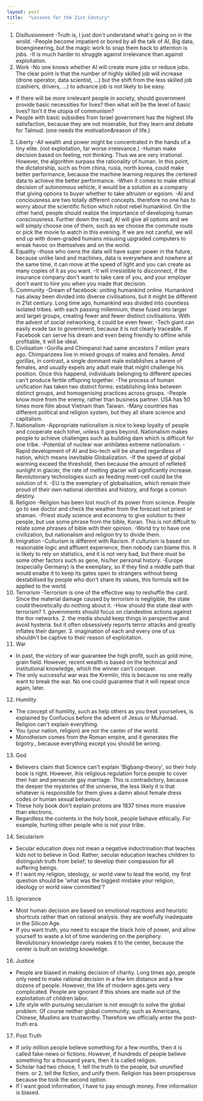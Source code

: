 ```yaml
---
layout: post
title:  "Lessons for the 21st Century"
---
```


1. Disillusionment
-Truth is, I just don't understand what's going on in the wrold.
-People become impatient or bored by all the talk of AI, Big data, bioengineering, but the magic work to snap them back to attention is jobs.
-It is much harder to struggle against irrelevance than against exploitation.
2. Work
-No one knows whether AI will create more jobs or reduce jobs.
The clear point is that the number of highly skilled job will increase (drone operator, data scientist, ...) but the shift from the less skilled job (cashiers, drivers, ...) to advance job is not likely to be easy.
- If there will be more irrelevant people in society, should government provide basic necessities for lives? then what will be the level of basic lives? Isn't it the utopia of communism?
- People with basic subsidies from Israel government has the highest life satisfaction, because they are not miserable, but they learn and debate for Talmud. (one needs the motivation&reason of life.)
3. Liberty
-All wealth and power might be concentrated in the hands of a tiny elite. (not exploitation, far worse irrelevance.)
-Human make decision based on feeling, not thinking. Thus we are very irrational. However, the algorithm surpass the rationality of human. In this point, the dictatorship, such as from china, rusia, north korea, could make better performance, because the machine learning requires the certered data to achieve the better performance.
-When it comes to make ethical decision of autonomous vehicle, it would be a solution as a company that giving options to buyer whether to take altruism or egoism.
-AI and conciousness are two totally different concepts. therefore no one has to worry about the scientific fiction which robot rebel humankind. On the other hand, people should realize the importance of developing human consciousness. Further down the road, AI will give all options and we will simply choose one of them, such as we choose the commute route or pick the movie to watch in this evening. If we are not careful, we will end up with down-graded humans misusing upgraded computers to wreak havoc on themselves and on the world.
4. Equality
-those who owns the data will have super power in the future, because unlike land and machines, data is everywhere and nowhere at the same time, it can move at the speed of light and you can create as many copies of it as you want.
-It will irresistible to disconnect, if the insurance company don't want to take care of you, and your employer don't want to hire you when you made that decision.
5. Community
-Dream of facebook: uniting humankind online. Humankind has alway been divided into diverse civilisations, but it might be different in 21st century. Long time ago, humankind was divided into countless isolated tribes. with each passing millennium, these fused into larger and larget groups, creating fewer and fewer distinct civilisations. With the advent of social networking, it could be even fewer.
-Tech giant can easily evade tax to government, because it is not clearly traceable. If Facebook can serve his dream and even being friendly to offline while profitable, it will be ideal.
6. Civilisation
-Gorilla and Chimpanzi had same ancestors 7 milion years ago. Chimpanzees live in mixed groups of males and females. Amid gorillas, in contrast, a single dominant male establishes a harem of females, and usually expels any adult male that might challenge his position. Once this happend, individuals belonging to different species can't produce fertile offspring together.
-The process of human unification has taken two distnct forms: establishing links between distinct groups, and homogenising practices across groups.
-People know more from the enemy, rather than business partner. USA has 50 times more film about Vietnam than Taiwan.
-Many countries has different political and religion system, but they all share science and capitalism. 
7. Nationalism
-Appropriate nationalism is nice to keep loyalty of people and cooperate each toher, unless it goes beyond. Nationalism makes people to achieve challenges such as building dam which is difficult for one tribe.
-Potential of nuclear war anihilates extreme nationalism.
-Rapid development of AI and bio-tech will be shared regardless of nation, which means inevitable Globalization.
-If the speed of global warming exceed the threshold, then because the amount of refleted sunlight in glacier, the rate of melting glacier will significantly increase. Revolutionary technologies such as feeding meet-cell could be the solution of it.
-EU is the exemplary of globalisation, which remain their proud of their own national identities and history, and forge a comon destiny.
8. Religion
-Religion has been lost much of its power from science. People go to see doctor and check the weather from the forecast not priest or shaman.
-Priest study science and economy to give solution to their people, but use some phrase from the bible, Koran. This is not diffcult to relate some phrases of bible with their opinion.
-World try to have one civilization, but nationalism and religion try to divide them.
9. Imigration
-Culturism is different with Racism.
If culturism is based on reasonable logic and affluent experience, then nobody can blame this.
It is likely to rely on statistics, and it is not very bad, but there must be some other factors such as gene, his/her personal history.
-Europe (especially Germany) is the exemplary, so if they find a middle path that would enalbe it to keep its gates open to strangers without being destabilised by people who don't share its values, this formula will be applied to the world.
10. Terrorism
-Terrorism is one of the effective way to reshuffle the card. Since the material damage caused by terrorism is negligible, the state could theoretically do nothing about it.
-How should the state deal with terrorism? 1. governments should focus on clandestine actions against the ttor networks. 2. the media should keep things in perspective and avoid hysteria. but it often obsessively reports terror attacks and greatly inflates their danger. 3. imagination of each and every one of us shouldn't be captive to their reason of exploitation.
11. War
- In past, the victory of war guarantee the high profit, such as gold mine, grain field. However, recent wealth is based on the technical and institutional knowledge, which the winner can't conquer.
- The only successful war was the Kremlin, this is because no one really want to break the war. No one could guarantee that it will repeat once again, later.
12. Humility
- The concept of humility, such as help others as you treat yourselves, is explained by Confucius before the advent of Jesus or Muhamad. Religion can't explain everything.
- You (your nation, religion) are not the canter of the world.
- Monotheism comes from the Roman empire, and it generates the bigotry., because everything except you should be wrong.
13. God
- Believers claim that Science can't explain 'Bigbang-theory', so their holy book is right. However, ihis religious regulation force people to cover their hair and persecute gay marriage. This is contradictory, because the deeper the mysteries of the universe, the less likely it is that whatever is responsible for them gives a damn about female dress codes or human sexual behaviour.
- These holy book don't explain protons are 1837 times more massive than electrons.
- Regardless the contents in the holy book, people behave ethically. For example, hurting other people who is not your tribe.
14. Secularism
- Secular education does not mean a negative indoctrination that teaches kids not to believe in God. Rather, secular education teaches children to distinguish truth from belief; to develop their compassion for all suffering beings.
- If I want my religion, ideology, or world view to lead the world, my first question should be 'what was the biggest mistake your religion, ideology or world view committed'?
15. Ignorance
- Most human decision are based on emotional reactions and heuristic shortcuts rather than on rational analysis. they are woefully inadequate in the Silicon Age.
- If you want truth, you need to escape the black hole of power, and allow yourself to waste a lot of time wandering on the periphery. Revolutionary knowledge rarely makes it to the center, because the center is built on existing knowledge.
16. Justice
- People are biased in making decision of charity. Long times ago, people only need to make rational decision in a few km distance and a few dozens of people. However, the life of modern ages gets very complicated. People are ignorant if this shoes are made out of the exploitation of children labor.
- Life style with pursuing secularism is not enough to solve the global problem. Of course neither global community, such as Americans, Chinese, Muslims are trustworthy. Therefore we officially enter the post-truth era.
17. Post Truth
- If only million people believe something for a few months, then it is called fake-news or fictions. However, if hundreds of people believe something for a thousand years, then it is called religion.
- Scholar had two choice, 1. tell the truth to the people, but ununified them. or 2. tell the fiction, and unify them. Religion has been prosperous because the took the second option.
- If I want good information, I have to pay enough money. Free information is biased.
